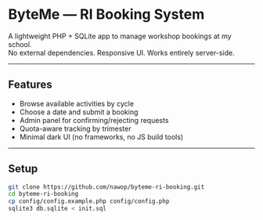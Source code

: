 # ByteMe — RI Booking System

A lightweight PHP + SQLite app to manage workshop bookings at my school.  
No external dependencies. Responsive UI. Works entirely server-side.

---

## Features

- Browse available activities by cycle
- Choose a date and submit a booking
- Admin panel for confirming/rejecting requests
- Quota-aware tracking by trimester
- Minimal dark UI (no frameworks, no JS build tools)

---

## Setup

```bash
git clone https://github.com/nawop/byteme-ri-booking.git
cd byteme-ri-booking
cp config/config.example.php config/config.php
sqlite3 db.sqlite < init.sql
